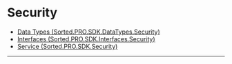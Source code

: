 # Security
* [Data Types (Sorted.PRO.SDK.DataTypes.Security)](/pro-sdk/reference/ref-security/Sorted.PRO.SDK.DataTypes.Security.html)
* [Interfaces (Sorted.PRO.SDK.Interfaces.Security)](/pro-sdk/reference/ref-security/Sorted.PRO.SDK.Interfaces.Security.html)
* [Service (Sorted.PRO.SDK.Security)](/pro-sdk/reference/ref-security/Sorted.PRO.SDK.Security.html)

---

